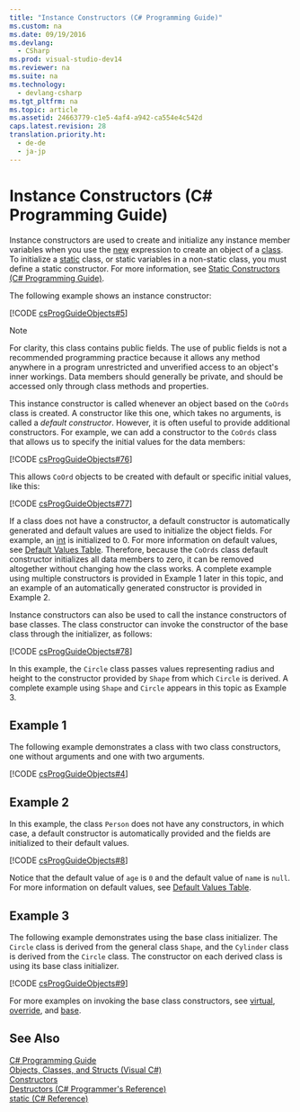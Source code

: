 ```yaml
---
title: "Instance Constructors (C# Programming Guide)"
ms.custom: na
ms.date: 09/19/2016
ms.devlang: 
  - CSharp
ms.prod: visual-studio-dev14
ms.reviewer: na
ms.suite: na
ms.technology: 
  - devlang-csharp
ms.tgt_pltfrm: na
ms.topic: article
ms.assetid: 24663779-c1e5-4af4-a942-ca554e4c542d
caps.latest.revision: 28
translation.priority.ht: 
  - de-de
  - ja-jp
---
```

# Instance Constructors (C# Programming Guide)
Instance constructors are used to create and initialize any instance member variables when you use the [new](../vs140/new--C#-Reference-.md) expression to create an object of a [class](../vs140/class--C#-Reference-.md). To initialize a [static](../vs140/static--C#-Reference-.md) class, or static variables in a non-static class, you must define a static constructor. For more information, see [Static Constructors (C# Programming Guide)](../vs140/Static-Constructors--C#-Programming-Guide-.md).  
  
 The following example shows an instance constructor:  
  
 [!CODE [csProgGuideObjects#5](../CodeSnippet/VS_Snippets_VBCSharp/csProgGuideObjects#5)]  
  
> [!NOTE]
>  For clarity, this class contains public fields. The use of public fields is not a recommended programming practice because it allows any method anywhere in a program unrestricted and unverified access to an object's inner workings. Data members should generally be private, and should be accessed only through class methods and properties.  
  
 This instance constructor is called whenever an object based on the `CoOrds` class is created. A constructor like this one, which takes no arguments, is called a *default constructor*. However, it is often useful to provide additional constructors. For example, we can add a constructor to the `CoOrds` class that allows us to specify the initial values for the data members:  
  
 [!CODE [csProgGuideObjects#76](../CodeSnippet/VS_Snippets_VBCSharp/csProgGuideObjects#76)]  
  
 This allows `CoOrd` objects to be created with default or specific initial values, like this:  
  
 [!CODE [csProgGuideObjects#77](../CodeSnippet/VS_Snippets_VBCSharp/csProgGuideObjects#77)]  
  
 If a class does not have a constructor, a default constructor is automatically generated and default values are used to initialize the object fields. For example, an [int](../Topic/int%20\(C%23%20Reference\).md) is initialized to 0. For more information on default values, see [Default Values Table](../vs140/Default-Values-Table--C#-Reference-.md). Therefore, because the `CoOrds` class default constructor initializes all data members to zero, it can be removed altogether without changing how the class works. A complete example using multiple constructors is provided in Example 1 later in this topic, and an example of an automatically generated constructor is provided in Example 2.  
  
 Instance constructors can also be used to call the instance constructors of base classes. The class constructor can invoke the constructor of the base class through the initializer, as follows:  
  
 [!CODE [csProgGuideObjects#78](../CodeSnippet/VS_Snippets_VBCSharp/csProgGuideObjects#78)]  
  
 In this example, the `Circle` class passes values representing radius and height to the constructor provided by `Shape` from which `Circle` is derived. A complete example using `Shape` and `Circle` appears in this topic as Example 3.  
  
## Example 1  
 The following example demonstrates a class with two class constructors, one without arguments and one with two arguments.  
  
 [!CODE [csProgGuideObjects#4](../CodeSnippet/VS_Snippets_VBCSharp/csProgGuideObjects#4)]  
  
## Example 2  
 In this example, the class `Person` does not have any constructors, in which case, a default constructor is automatically provided and the fields are initialized to their default values.  
  
 [!CODE [csProgGuideObjects#8](../CodeSnippet/VS_Snippets_VBCSharp/csProgGuideObjects#8)]  
  
 Notice that the default value of `age` is `0` and the default value of `name` is `null`. For more information on default values, see [Default Values Table](../vs140/Default-Values-Table--C#-Reference-.md).  
  
## Example 3  
 The following example demonstrates using the base class initializer. The `Circle` class is derived from the general class `Shape`, and the `Cylinder` class is derived from the `Circle` class. The constructor on each derived class is using its base class initializer.  
  
 [!CODE [csProgGuideObjects#9](../CodeSnippet/VS_Snippets_VBCSharp/csProgGuideObjects#9)]  
  
 For more examples on invoking the base class constructors, see [virtual](../vs140/virtual--C#-Reference-.md), [override](../vs140/override--C#-Reference-.md), and [base](../vs140/base--C#-Reference-.md).  
  
## See Also  
 [C# Programming Guide](../vs140/C#-Programming-Guide.md)   
 [Objects, Classes, and Structs (Visual C#)](../Topic/Classes%20and%20Structs%20\(C%23%20Programming%20Guide\).md)   
 [Constructors](../vs140/Constructors--C#-Programming-Guide-.md)   
 [Destructors (C# Programmer's Reference)](../Topic/Destructors%20\(C%23%20Programming%20Guide\).md)   
 [static (C# Reference)](../vs140/static--C#-Reference-.md)
